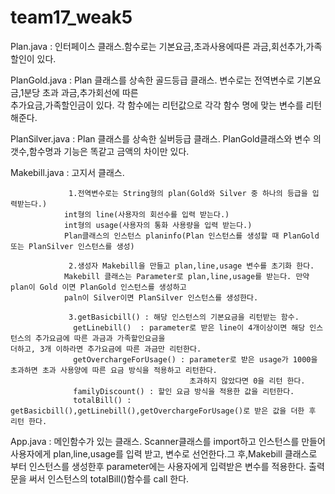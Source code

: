 # team17_weak5

Plan.java : 인터페이스 클래스.함수로는 기본요금,초과사용에따른 과금,회선추가,가족할인이 있다.

PlanGold.java : Plan 클래스를 상속한 골드등급 클래스. 변수로는 전역변수로 기본요금,1분당 초과 과금,추가회선에 따른    
                추가요금,가족할인금이 있다. 각 함수에는 리턴값으로 각각 함수 명에 맞는 변수를 리턴해준다.
                
PlanSilver.java : Plan 클래스를 상속한 실버등급 클래스. PlanGold클래스와 변수 의 갯수,함수명과 기능은 똑같고 금액의 차이만 있다.

Makebill.java : 고지서 클래스. 
               
                 1.전역변수로는 String형의 plan(Gold와 Silver 중 하나의 등급을 입력받는다.) 
                int형의 line(사용자의 회선수를 입력 받는다.)
                int형의 usage(사용자의 통화 사용량을 입력 받는다.) 
                Plan클래스의 인스턴스 planinfo(Plan 인스턴스를 생성할 때 PlanGold 또는 PlanSilver 인스턴스를 생성)
                
                 2.생성자 Makebill을 만들고 plan,line,usage 변수를 초기화 한다.
                Makebill 클래스는 Parameter로 plan,line,usage를 받는다. 만약 plan이 Gold 이면 PlanGold 인스턴스를 생성하고
                paln이 Silver이면 PlanSilver 인스턴스를 생성한다.
                
                 3.getBasicbill() : 해당 인스턴스의 기본요금을 리턴받는 함수.
                  getLinebill()  : parameter로 받은 line이 4개이상이면 해당 인스턴스의 추가요금에 따른 과금과 가족할인요금을                                                 더하고, 3개 이하라면 추가요금에 따른 과금만 리턴한다.
                  getOverchargeForUsage() : parameter로 받은 usage가 1000을 초과하면 초과 사용양에 따른 요금 방식을 적용하고 리턴한다.
                                            초과하지 않았다면 0을 리턴 한다.
                  familyDiscount() : 할인 요금 방식을 적용한 값을 리턴한다.
                  totalBill() : getBasicbill(),getLinebill(),getOverchargeForUsage()로 받은 값을 더한 후 리턴 한다.

App.java : 메인함수가 있는 클래스. Scanner클래스를 import하고 인스턴스를 만들어 사용자에게 plan,line,usage를 입력 받고, 변수로 선언한다.그 후,Makebill 클래스로 부터 인스턴스를 생성한후 parameter에는 사용자에게 입력받은 변수를 적용한다. 출력문을 써서 인스턴스의 totalBill()함수를 call 한다.
                
